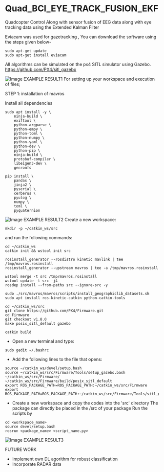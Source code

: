 # Quad_BCI_EYE_TRACK_FUSION_EKF
Quadcopter Control Along with sensor fusion of EEG data along with eye tracking data using the Extended Kalman Filter

Eviacam was used for gazetracking ,
You can download the software using the steps given below-

```
sudo apt-get update
sudo apt-get install eviacam
```
All algorithms can be simulated on the px4 SITL simulator using Gazebo.
https://github.com/PX4/sitl_gazebo

![Image EXAMPLE RESULT1](https://github.com/Matnay/Quad_BCI_EYE_TRACK_FUSION_EKF/blob/master/Screenshot%20from%202019-06-30%2019-06-19.png)
For setting up your workspace and execution of files;

STEP 1:
installation of mavros

Install all dependencies

```
sudo apt install -y \
	ninja-build \
	exiftool \
	python-argparse \
	python-empy \
	python-toml \
	python-numpy \
	python-yaml \
	python-dev \
	python-pip \
	ninja-build \
	protobuf-compiler \
	libeigen3-dev \
	genromfs

pip install \
	pandas \
	jinja2 \
	pyserial \
	cerberus \
	pyulog \
	numpy \
	toml \
	pyquaternion
```
![Image EXAMPLE RESULT2](https://github.com/Matnay/Quad_BCI_EYE_TRACK_FUSION_EKF/blob/master/Screenshot%20from%202020-03-13%2023-10-28.png)
Create a new workspace:	
```	
mkdir -p ~/catkin_ws/src
```
and run the following commands:
```
cd ~/catkin_ws
catkin init && wstool init src

rosinstall_generator --rosdistro kinetic mavlink | tee /tmp/mavros.rosinstall
rosinstall_generator --upstream mavros | tee -a /tmp/mavros.rosinstall

wstool merge -t src /tmp/mavros.rosinstall
wstool update -t src -j4
rosdep install --from-paths src --ignore-src -y

sudo ./src/mavros/mavros/scripts/install_geographiclib_datasets.sh
sudo apt install ros-kinetic-catkin python-catkin-tools

cd ~/catkin_ws/src
git clone https://github.com/PX4/Firmware.git
cd Firmware
git checkout v1.8.0
make posix_sitl_default gazebo

catkin build
```

* Open a new terminal and type:
```
sudo gedit ~/.bashrc
```
* Add the following lines to the file that opens:
```
source ~/catkin_ws/devel/setup.bash
source ~/catkin_ws/src/Firmware/Tools/setup_gazebo.bash ~/catkin_ws/src/Firmware/ ~/catkin_ws/src/Firmware/build/posix_sitl_default
export ROS_PACKAGE_PATH=ROS_PACKAGE_PATH:~/catkin_ws/src/Firmware
export ROS_PACKAGE_PATH=ROS_PACKAGE_PATH:~/catkin_ws/src/Firmware/Tools/sitl_gazebo
```
* Create a new workspace and copy the codes into the 'src' directory
 The package can directly be placed in the /src of your package
 Run the scripts by
```
cd <workspace_name>
source devel/setup.bash
rosrun <package_name> <script_name.py>
```
![Image EXAMPLE RESULT3](https://github.com/Matnay/Quad_BCI_EYE_TRACK_FUSION_EKF/blob/master/Screenshot%20from%202020-05-01%2015-56-23.png)

FUTURE WORK
* Implement own DL agorithm for robust classification
* Incorporate RADAR data
